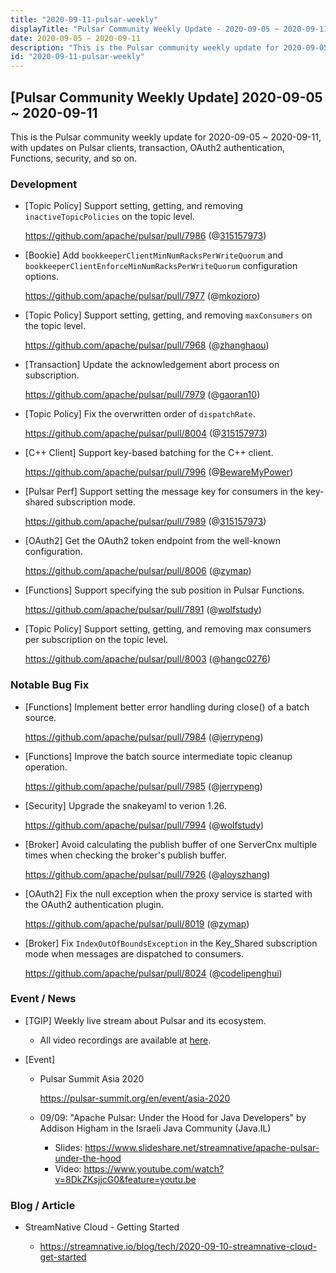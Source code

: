 ```yaml
---
title: "2020-09-11-pulsar-weekly"
displayTitle: "Pulsar Community Weekly Update - 2020-09-05 ~ 2020-09-11"
date: 2020-09-05 ~ 2020-09-11
description: "This is the Pulsar community weekly update for 2020-09-05 ~ 2020-09-11, with updates on Pulsar clients, transaction, OAuth2 authentication, Functions, security, and so on."
id: "2020-09-11-pulsar-weekly"
---
```


## [Pulsar Community Weekly Update] 2020-09-05 ~ 2020-09-11

This is the Pulsar community weekly update for 2020-09-05 ~ 2020-09-11, with updates on Pulsar clients, transaction, OAuth2 authentication, Functions, security, and so on.

### Development

- [Topic Policy] Support setting, getting, and removing `inactiveTopicPolicies` on the topic level.

    https://github.com/apache/pulsar/pull/7986 (@[315157973](https://github.com/315157973))

- [Bookie] Add `bookkeeperClientMinNumRacksPerWriteQuorum` and `bookkeeperClientEnforceMinNumRacksPerWriteQuorum` configuration options.

    https://github.com/apache/pulsar/pull/7977 (@[mkozioro](https://github.com/mkozioro))

- [Topic Policy] Support setting, getting, and removing `maxConsumers` on the topic level.

    https://github.com/apache/pulsar/pull/7968 (@[zhanghaou](https://github.com/zhanghaou))

- [Transaction] Update the acknowledgement abort process on subscription.

    https://github.com/apache/pulsar/pull/7979 (@[gaoran10](https://github.com/gaoran10))

- [Topic Policy] Fix the overwritten order of `dispatchRate`.

    https://github.com/apache/pulsar/pull/8004 (@[315157973](https://github.com/315157973))

- [C++ Client] Support key-based batching for the C++ client.

    https://github.com/apache/pulsar/pull/7996 (@[BewareMyPower](https://github.com/BewareMyPower))

- [Pulsar Perf] Support setting the message key for consumers in the key-shared subscription mode.

    https://github.com/apache/pulsar/pull/7989 (@[315157973](https://github.com/315157973))

- [OAuth2] Get the OAuth2 token endpoint from the well-known configuration.

    https://github.com/apache/pulsar/pull/8006 (@[zymap](https://github.com/zymap))

- [Functions] Support specifying the sub position in Pulsar Functions.

    https://github.com/apache/pulsar/pull/7891 (@[wolfstudy](https://github.com/wolfstudy))

- [Topic Policy] Support setting, getting, and removing max consumers per subscription on the topic level.

    https://github.com/apache/pulsar/pull/8003 (@[hangc0276](https://github.com/hangc0276))

### Notable Bug Fix

- [Functions] Implement better error handling during close() of a batch source.

    https://github.com/apache/pulsar/pull/7984 (@[jerrypeng](https://github.com/jerrypeng))

- [Functions] Improve the batch source intermediate topic cleanup operation.

    https://github.com/apache/pulsar/pull/7985 (@[jerrypeng](https://github.com/jerrypeng))

- [Security] Upgrade the snakeyaml to verion 1.26.

    https://github.com/apache/pulsar/pull/7994 (@[wolfstudy](https://github.com/wolfstudy))

- [Broker] Avoid calculating the publish buffer of one ServerCnx multiple times when checking the broker's publish buffer.

    https://github.com/apache/pulsar/pull/7926 (@[aloyszhang](https://github.com/aloyszhang))

- [OAuth2] Fix the null exception when the proxy service is started with the OAuth2 authentication plugin.

    https://github.com/apache/pulsar/pull/8019 (@[zymap](https://github.com/zymap))

- [Broker] Fix `IndexOutOfBoundsException` in the Key_Shared subscription mode when messages are dispatched to consumers.

    https://github.com/apache/pulsar/pull/8024 (@[codelipenghui](https://github.com/codelipenghui))

### Event / News

- [TGIP] Weekly live stream about Pulsar and its ecosystem.

  - All video recordings are available at [here](https://streamnative.io/resource#tgip).

- [Event]

  -  Pulsar Summit Asia 2020

     https://pulsar-summit.org/en/event/asia-2020

  - 09/09: "Apache Pulsar: Under the Hood for Java Developers" by Addison Higham in the Israeli Java Community (Java.IL)

    - Slides: https://www.slideshare.net/streamnative/apache-pulsar-under-the-hood
    - Video: https://www.youtube.com/watch?v=8DkZKsjjcG0&feature=youtu.be

### Blog / Article

- StreamNative Cloud - Getting Started

  -  https://streamnative.io/blog/tech/2020-09-10-streamnative-cloud-get-started